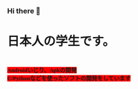 ### Hi there 👋
<link rel="preconnect" href="https://fonts.googleapis.com">
<link rel="preconnect" href="https://fonts.gstatic.com" crossorigin>
<link href="https://fonts.googleapis.com/css2?family=RocknRoll+One&display=swap" rel="stylesheet">

<h1>日本人の学生です。<h1>
<font size="2" style="font-family : RocknRoll One ; background-color : red">Androidいじり、Apkの開発<br>C/Pythonなどを使ったソフトの開発をしています</font>
